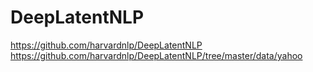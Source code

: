 # DeepLatentNLP

https://github.com/harvardnlp/DeepLatentNLP
https://github.com/harvardnlp/DeepLatentNLP/tree/master/data/yahoo
